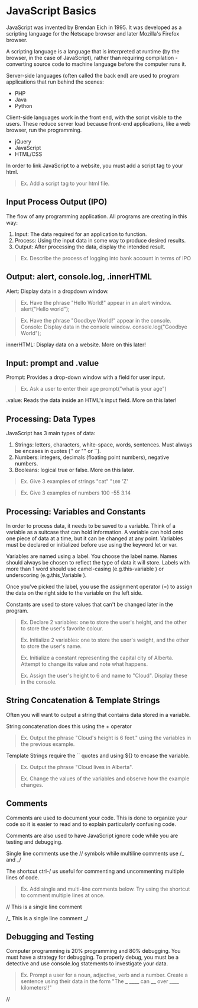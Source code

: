 # JavaScript Basics

JavaScript was invented by Brendan Eich in 1995. It was developed as a scripting language for the Netscape browser and later Mozilla's Firefox browser.

A scripting language is a language that is interpreted at runtime (by the browser, in the case of JavaScript), rather than requiring compilation - converting source code to machine language before the computer runs it.

Server-side languages (often called the back end) are used to program applications that run behind the scenes:

- PHP
- Java
- Python

Client-side languages work in the front end, with the script visible to the users. These reduce server load because front-end applications, like a web browser, run the programming.

- jQuery
- JavaScript
- HTML/CSS

In order to link JavaScript to a website, you must add a script tag to your html.

> Ex. Add a script tag to your html file.

<!-- > input:entering your username and password
> processing:check if the credentials are correct.
> output:site lets youin or tells you what you entered wrong info. -->

## Input Process Output (IPO)

The flow of any programming application. All programs are creating in this way:

1. Input: The data required for an application to function.
2. Process: Using the input data in some way to produce desired results.
3. Output: After processing the data, display the intended result.

> Ex. Describe the process of logging into bank account in terms of IPO

## Output: alert, console.log, .innerHTML

Alert: Display data in a dropdown window.

> Ex. Have the phrase "Hello World!" appear in an alert window.
> alert("Hello world");

> Ex. Have the phrase "Goodbye World!" appear in the console.
> Console: Display data in the console window.
> console.log("Goodbye World");

innerHTML: Display data on a website. More on this later!

## Input: prompt and .value

Prompt: Provides a drop-down window with a field for user input.

> Ex. Ask a user to enter their age
> prompt("what is your age")

.value: Reads the data inside an HTML's input field. More on this later!

## Processing: Data Types

JavaScript has 3 main types of data:

1. Strings: letters, characters, white-space, words, sentences. Must always be encases in quotes ('' or "" or ``).
2. Numbers: integers, decimals (floating point numbers), negative numbers.
3. Booleans: logical true or false. More on this later.

> Ex. Give 3 examples of strings
> "cat" "`100` 'Z'

> Ex. Give 3 examples of numbers
> 100 -55 3.14

## Processing: Variables and Constants

In order to process data, it needs to be saved to a variable. Think of a variable as a suitcase that can hold information. A variable can hold onto one piece of data at a time, but it can be changed at any point. Variables must be declared or initialized before use using the keyword let or var.

Variables are named using a label. You choose the label name. Names should always be chosen to reflect the type of data it will store. Labels with more than 1 word should use camel-casing (e.g.this-variable ) or underscoring (e.g.this_Variable ).

Once you've picked the label, you use the assignment operator (=) to assign the data on the right side to the variable on the left side.

Constants are used to store values that can't be changed later in the program.

> Ex. Declare 2 variables: one to store the user's height, and the other to store the user's favorite colour.
>
> Ex. Initialize 2 variables: one to store the user's weight, and the other to store the user's name.
>
> Ex. Initialize a constant representing the capital city of Alberta. Attempt to change its value and note what happens.
>
> Ex. Assign the user's height to 6 and name to "Cloud". Display these in the console.

## String Concatenation & Template Strings

Often you will want to output a string that contains data stored in a variable.

String concatenation does this using the + operator

> Ex. Output the phrase "Cloud's height is 6 feet." using the variables in the previous example.

Template Strings require the `` quotes and using ${} to encase the variable.

> Ex. Output the phrase "Cloud lives in Alberta".
>
> Ex. Change the values of the variables and observe how the example changes.

## Comments

Comments are used to document your code. This is done to organize your code so it is easier to read and to explain particularly confusing code.

Comments are also used to have JavaScript ignore code while you are testing and debugging.

Single line comments use the // symbols while multiline comments use /_ and _/

The shortcut ctrl-/ us useful for commenting and uncommenting multiple lines of code.

> Ex. Add single and multi-line comments below. Try using the shortcut to comment multiple lines at once.

// This is a single line comment

/_
This
is
a
single
line
comment
_/

## Debugging and Testing

Computer programming is 20% programming and 80% debugging. You must have a strategy for debugging. To properly debug, you must be a detective and use console.log statements to investigate your data.

> Ex. Prompt a user for a noun, adjective, verb and a number. Create a sentence using their data in the form "The **\_** **\_\_\_\_** can **\_\_** over \_\_\_\_ kilometers!!"

//
